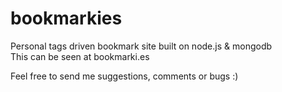 bookmarkies
===========

Personal tags driven bookmark site built on node.js & mongodb<br/>
This can be seen at bookmarki.es

Feel free to send me suggestions, comments or bugs :)
